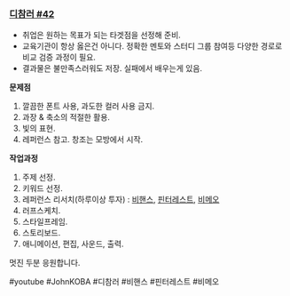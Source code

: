 ### [디참러 #42](https://youtu.be/F8lCJfSMLIs?si=5sAYo2W377bsRKEs)

- 취업은 원하는 목표가 되는 타겟점을 선정해 준비.
- 교육기관이 항상 옳은건 아니다. 정확한 멘토와 스터디 그룹 참여등 다양한 경로로 비교 검증 과정이 필요.
- 결과물은 불만족스러워도 저장. 실패에서 배우는게 있음.

**문제점**
1. 깔끔한 폰트 사용, 과도한 컬러 사용 금지.
2. 과장 & 축소의 적절한 활용.
3. 빛의 표현.
4. 레퍼런스 참고. 창조는 모방에서 시작.

**작업과정**
1. 주제 선정.
2. 키워드 선정.
3. 레퍼런스 리서치(하루이상 투자) : [비핸스](https://www.behance.net), [핀터레스트](https://www.pinterest.co.kr), [비메오](https://vimeo.com/ko)
4. 러프스케치.
5. 스타일프레임.
6. 스토리보드.
7. 애니메이션, 편집, 사운드, 출력.

멋진 두분 응원합니다.

#youtube #JohnKOBA #디참러 #비핸스 #핀터레스트 #비메오

